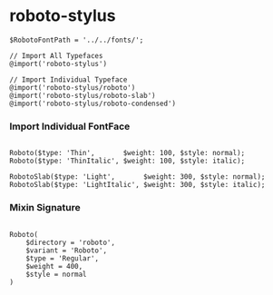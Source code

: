 # roboto-stylus


``` stylus-lang
$RobotoFontPath = '../../fonts/';

// Import All Typefaces
@import('roboto-stylus')

// Import Individual Typeface
@import('roboto-stylus/roboto')
@import('roboto-stylus/roboto-slab')
@import('roboto-stylus/roboto-condensed')

```

### Import Individual FontFace

``` stylus-lang

Roboto($type: 'Thin',       $weight: 100, $style: normal);
Roboto($type: 'ThinItalic', $weight: 100, $style: italic);

RobotoSlab($type: 'Light',       $weight: 300, $style: normal);
RobotoSlab($type: 'LightItalic', $weight: 300, $style: italic);

```


### Mixin Signature

``` stylus-lang

Roboto(
    $directory = 'roboto', 
    $variant = 'Roboto', 
    $type = 'Regular', 
    $weight = 400, 
    $style = normal
)

```